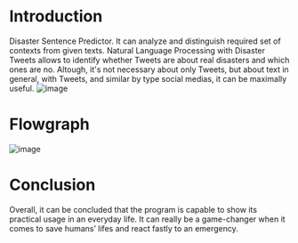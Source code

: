 # Introduction

Disaster Sentence Predictor. It can analyze and distinguish required
set of contexts from given texts. Natural Language Processing with Disaster Tweets
allows to identify whether Tweets are about real disasters and which ones are no.
Altough, it's not necessary about only Tweets, but about text in general, with Tweets,
and similar by type social medias, it can be maximally useful.
![image](https://user-images.githubusercontent.com/52997074/208240556-0c85b8cf-1bd5-40ff-b8ec-198279388c93.png)
# Flowgraph
![image](https://user-images.githubusercontent.com/52997074/208240576-bc883098-6577-42f3-bc21-9171fbb2b2ae.png)

# Conclusion
Overall, it can be concluded that the program is capable to show its practical usage in
an everyday life. It can really be a game-changer when it comes to save humans’ lifes
and react fastly to an emergency.
